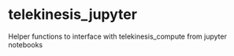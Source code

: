 # telekinesis_jupyter
Helper functions to interface with telekinesis_compute from jupyter notebooks
